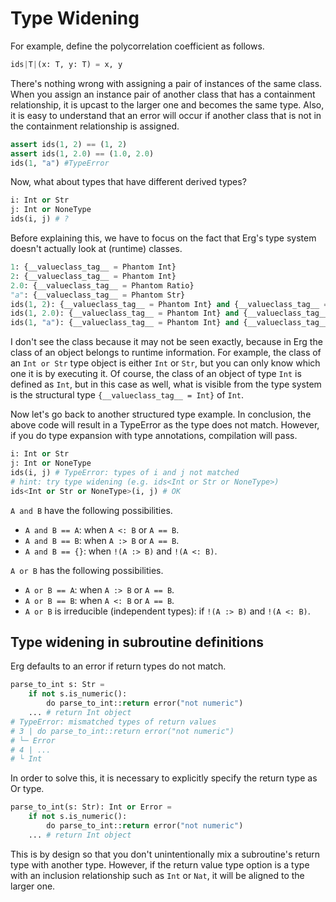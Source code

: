 # Type Widening

For example, define the polycorrelation coefficient as follows.

```python
ids|T|(x: T, y: T) = x, y
```

There's nothing wrong with assigning a pair of instances of the same class.
When you assign an instance pair of another class that has a containment relationship, it is upcast to the larger one and becomes the same type.
Also, it is easy to understand that an error will occur if another class that is not in the containment relationship is assigned.

```python
assert ids(1, 2) == (1, 2)
assert ids(1, 2.0) == (1.0, 2.0)
ids(1, "a") #TypeError
```

Now, what about types that have different derived types?

```python
i: Int or Str
j: Int or NoneType
ids(i, j) # ?
```

Before explaining this, we have to focus on the fact that Erg's type system doesn't actually look at (runtime) classes.

```python
1: {__valueclass_tag__ = Phantom Int}
2: {__valueclass_tag__ = Phantom Int}
2.0: {__valueclass_tag__ = Phantom Ratio}
"a": {__valueclass_tag__ = Phantom Str}
ids(1, 2): {__valueclass_tag__ = Phantom Int} and {__valueclass_tag__ = Phantom Int} == {__valueclass_tag__ = Phantom Int}
ids(1, 2.0): {__valueclass_tag__ = Phantom Int} and {__valueclass_tag__ = Phantom Ratio} == {__valueclass_tag__ = Phantom Ratio} # Int < Ratio
ids(1, "a"): {__valueclass_tag__ = Phantom Int} and {__valueclass_tag__ = Phantom Str} == Never # TypeError
```

I don't see the class because it may not be seen exactly, because in Erg the class of an object belongs to runtime information.
For example, the class of an `Int or Str` type object is either `Int` or `Str`, but you can only know which one it is by executing it.
Of course, the class of an object of type `Int` is defined as `Int`, but in this case as well, what is visible from the type system is the structural type `{__valueclass_tag__ = Int}` of `Int`.

Now let's go back to another structured type example. In conclusion, the above code will result in a TypeError as the type does not match.
However, if you do type expansion with type annotations, compilation will pass.

```python
i: Int or Str
j: Int or NoneType
ids(i, j) # TypeError: types of i and j not matched
# hint: try type widening (e.g. ids<Int or Str or NoneType>)
ids<Int or Str or NoneType>(i, j) # OK
```

`A and B` have the following possibilities.

* `A and B == A`: when `A <: B` or `A == B`.
* `A and B == B`: when `A :> B` or `A == B`.
* `A and B == {}`: when `!(A :> B)` and `!(A <: B)`.

`A or B` has the following possibilities.

* `A or B == A`: when `A :> B` or `A == B`.
* `A or B == B`: when `A <: B` or `A == B`.
* `A or B` is irreducible (independent types): if `!(A :> B)` and `!(A <: B)`.

## Type widening in subroutine definitions

Erg defaults to an error if return types do not match.

```python
parse_to_int s: Str =
    if not s.is_numeric():
        do parse_to_int::return error("not numeric")
    ... # return Int object
# TypeError: mismatched types of return values
# 3 | do parse_to_int::return error("not numeric")
# └─ Error
# 4 | ...
# └ Int
```

In order to solve this, it is necessary to explicitly specify the return type as Or type.

```python
parse_to_int(s: Str): Int or Error =
    if not s.is_numeric():
        do parse_to_int::return error("not numeric")
    ... # return Int object
```

This is by design so that you don't unintentionally mix a subroutine's return type with another type.
However, if the return value type option is a type with an inclusion relationship such as `Int` or `Nat`, it will be aligned to the larger one.